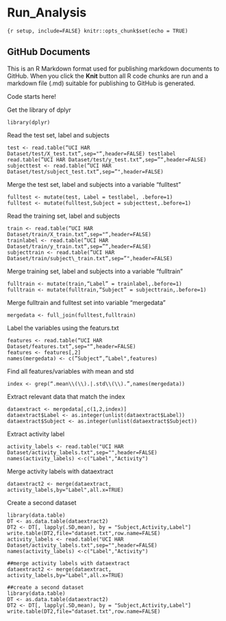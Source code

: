 Run_Analysis
================

`{r setup, include=FALSE} knitr::opts_chunk$set(echo = TRUE)`

## GitHub Documents

This is an R Markdown format used for publishing markdown documents to
GitHub. When you click the **Knit** button all R code chunks are run and
a markdown file (.md) suitable for publishing to GitHub is generated.

Code starts here!

Get the library of dplyr 
```{r}
library(dplyr) 
```
Read the test set, label and subjects 
```{r}
test <- read.table(“UCI HAR Dataset/test/X_test.txt”,sep="“,header=FALSE) testlabel 
read.table(”UCI HAR Dataset/test/y_test.txt“,sep=”“,header=FALSE)
subjecttest <- read.table(”UCI HAR Dataset/test/subject_test.txt“,sep=”",header=FALSE)
```

Merge the test set, label and subjects into a variable “fulltest”
```{r}
fulltest <- mutate(test, Label = testlabel, .before=1) 
fulltest <- mutate(fulltest,Subject = subjecttest,.before=1)
```
Read the training set, label and subjects 
```{r}
train <- read.table(“UCI HAR Dataset/train/X_train.txt”,sep="“,header=FALSE)
trainlabel <- read.table(”UCI HAR Dataset/train/y_train.txt“,sep=”“,header=FALSE) 
subjecttrain <- read.table(”UCI HAR Dataset/train/subject\_train.txt“,sep=”",header=FALSE)
```

Merge training set, label and subjects into a variable “fulltrain”
```{r}
fulltrain <- mutate(train,“Label” = trainlabel,.before=1) 
fulltrain <- mutate(fulltrain,“Subject” = subjecttrain,.before=1)
```

Merge fulltrain and fulltest set into variable “mergedata” 
```{r}
mergedata <- full_join(fulltest,fulltrain)
```

Label the variables using the featurs.txt 
```{r}
features <- read.table(“UCI HAR Dataset/features.txt”,sep="“,header=FALSE) 
features <- features[,2] 
names(mergedata) <- c(”Subject“,”Label",features)
```

Find all features/variables with mean and std 
```{r}
index <- grep(“.mean\\(\\).|.std\\(\\).”,names(mergedata))
```

Extract relevant data that match the index 
```{r}
dataextract <- mergedata[,c(1,2,index)]
dataextract$Label <- as.integer(unlist(dataextract$Label))
dataextract$Subject <- as.integer(unlist(dataextract$Subject))
```

Extract activity label
```{r}
activity_labels <- read.table("UCI HAR Dataset/activity_labels.txt",sep="",header=FALSE)
names(activity_labels) <-c("Label","Activity")
```

Merge activity labels with dataextract 
```{r}
dataextract2 <- merge(dataextract, activity_labels,by="Label",all.x=TRUE)
```

Create a second dataset
```{r}
library(data.table)
DT <- as.data.table(dataextract2)
DT2 <- DT[, lapply(.SD,mean), by = "Subject,Activity,Label"]
write.table(DT2,file="dataset.txt",row.name=FALSE)
activity_labels <- read.table("UCI HAR Dataset/activity_labels.txt",sep="",header=FALSE)
names(activity_labels) <-c("Label","Activity")

##merge activity labels with dataextract 
dataextract2 <- merge(dataextract, activity_labels,by="Label",all.x=TRUE)

##create a second dataset
library(data.table)
DT <- as.data.table(dataextract2)
DT2 <- DT[, lapply(.SD,mean), by = "Subject,Activity,Label"]
write.table(DT2,file="dataset.txt",row.name=FALSE)
```
